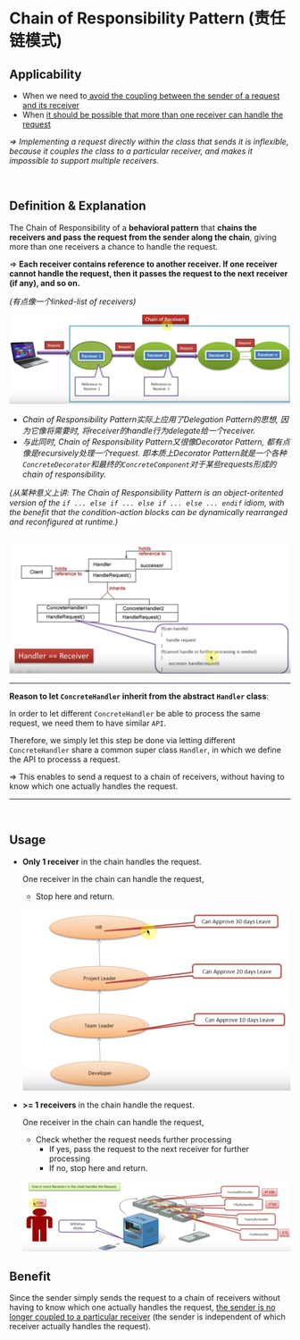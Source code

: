 # Chain of Responsibility Pattern (责任链模式)

## Applicability

* When we need to<u> avoid the coupling between the sender of a request and its receiver</u>
* When <u>it should be possible that more than one receiver can handle the request</u>

*=> Implementing a request directly within the class that sends it is inflexible, because it couples the class to a particular receiver, and makes it impossible to support multiple receivers.*

<br>

## Definition & Explanation

The Chain of Responsibility of a **behavioral pattern** that **chains the receivers and pass the request from the sender along the chain**, giving more than one receivers a chance to handle the request.

=> **Each receiver contains reference to another receiver. If one receiver cannot handle the request, then it passes the request to the next receiver (if any), and so on.**

*(有点像一个linked-list of receivers)*

<img src="https://github.com/Ziang-Lu/Design-Patterns/blob/master/4-Behavioral%20Patterns/6-Chain%20of%20Responsibility%20Pattern/chain_of_responsibility_pattern_illustration.png?raw=true">

* *Chain of Responsibility Pattern实际上应用了Delegation Pattern的思想, 因为它像将需要时, 将receiver的handle行为delegate给一个receiver.*
* *与此同时, Chain of Responsibility Pattern又很像Decorator Pattern, 都有点像是recursively处理一个request. 即本质上Decorator Pattern就是一个各种`ConcreteDecorator`和最终的`ConcreteComponent`对于某些requests形成的chain of responsibility.*

*(从某种意义上讲: The Chain of Responsibility Pattern is an object-oritented version of the `if ... else if ... else if ... else ... endif` idiom, with the benefit that the condition-action blocks can be dynamically rearranged and reconfigured at runtime.)*

<br>

<img src="https://github.com/Ziang-Lu/Design-Patterns/blob/master/4-Behavioral%20Patterns/6-Chain%20of%20Responsibility%20Pattern/chain_of_responsibility_pattern.png?raw=true">

***

**Reason to let `ConcreteHandler` inherit from the abstract `Handler` class**:

In order to let different `ConcreteHandler` be able to process the same request, we need them to have similar `API`. 

Therefore, we simply let this step be done via letting different `ConcreteHandler`  share a common super class `Handler`, in which we define the API to processs a request.

=> This enables to send a request to a chain of receivers, without having to know which one actually handles the request.

***

<br>

## Usage

* **Only 1 receiver** in the chain handles the request.

  One receiver in the chain can handle the request,

  * Stop here and return.

  <img src="https://github.com/Ziang-Lu/Design-Patterns/blob/master/4-Behavioral%20Patterns/6-Chain%20of%20Responsibility%20Pattern/Usage%201-Only%20One%20Receiver%20Handles%20Request/only_one_receiver_handles_request.png?raw=true" width="600px">

* **>= 1 receivers** in the chain handle the request.

  One receiver in the chain can handle the request,

  * Check whether the request needs further processing
    * If yes, pass the request to the next receiver for further processing
    * If no, stop here and return.

  <img src="https://github.com/Ziang-Lu/Design-Patterns/blob/master/4-Behavioral%20Patterns/6-Chain%20of%20Responsibility%20Pattern/Usage%202-One%20or%20More%20Receivers%20Handle%20Request/one_or_more_receivers_handle_request.png?raw=true"><br>

## Benefit

Since the sender simply sends the request to a chain of receivers without having to know which one actually handles the request,  <u>the sender is no longer coupled to a particular receiver</u> (the sender is independent of which receiver actually handles the request).